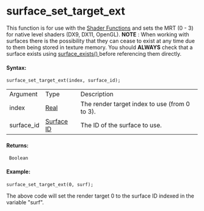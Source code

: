 # surface_set_target_ext

This function is for use with the [Shader
Functions](../../Asset_Management/Shaders/Shaders) and sets the MRT
(0 - 3) for native level shaders (DX9, DX11, OpenGL). **NOTE** : When
working with surfaces there is the possibility that they can cease to
exist at any time due to them being stored in texture memory. You should
**ALWAYS** check that a surface exists using [ surface_exists()
](surface_exists) before referencing them directly.

#### Syntax:

``` gml
surface_set_target_ext(index, surface_id);
```

|            |                                                                                                     |                                               |
|------------|-----------------------------------------------------------------------------------------------------|-----------------------------------------------|
| Argument   | Type                                                                                                | Description                                   |
| index      |  [Real](../../../../../GameMaker_Language/GML_Overview/Data_Types)                              | The render target index to use (from 0 to 3). |
| surface_id |  [Surface ID](../../../../../GameMaker_Language/GML_Reference/Drawing/Surfaces/surface_create)  | The ID of the surface to use.                 |

#### Returns:

``` gml
 Boolean
```

#### Example:

``` gml
surface_set_target_ext(0, surf);
```

The above code will set the render target 0 to the surface ID indexed in
the variable "surf".
